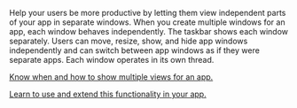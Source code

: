 ﻿Help your users be more productive by letting them view independent parts of your app in separate windows. When you create multiple windows for an app, each window behaves independently. The taskbar shows each window separately. Users can move, resize, show, and hide app windows independently and can switch between app windows as if they were separate apps. Each window operates in its own thread.

[Know when and how to show multiple views for an app.](https://docs.microsoft.com/en-us/windows/uwp/design/layout/show-multiple-views)

[Learn to use and extend this functionality in your app.](https://github.com/Microsoft/WindowsTemplateStudio/blob/dev/docs/features/multiple-views.md)
